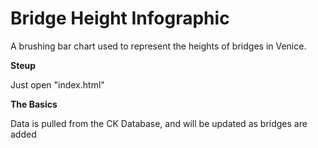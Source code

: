 Bridge Height Infographic
=========
A brushing bar chart used to represent the heights of bridges in Venice.

**Steup**

Just open "index.html"

**The Basics**

Data is pulled from the CK Database, and will be updated as bridges are added




